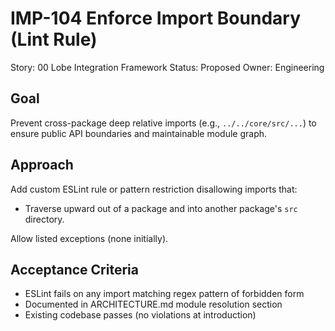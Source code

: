 # IMP-104 Enforce Import Boundary (Lint Rule)

Story: 00 Lobe Integration Framework
Status: Proposed
Owner: Engineering

## Goal
Prevent cross-package deep relative imports (e.g., `../../core/src/...`) to ensure public API boundaries and maintainable module graph.

## Approach
Add custom ESLint rule or pattern restriction disallowing imports that:
- Traverse upward out of a package and into another package's `src` directory.

Allow listed exceptions (none initially).

## Acceptance Criteria
- ESLint fails on any import matching regex pattern of forbidden form
- Documented in ARCHITECTURE.md module resolution section
- Existing codebase passes (no violations at introduction)
